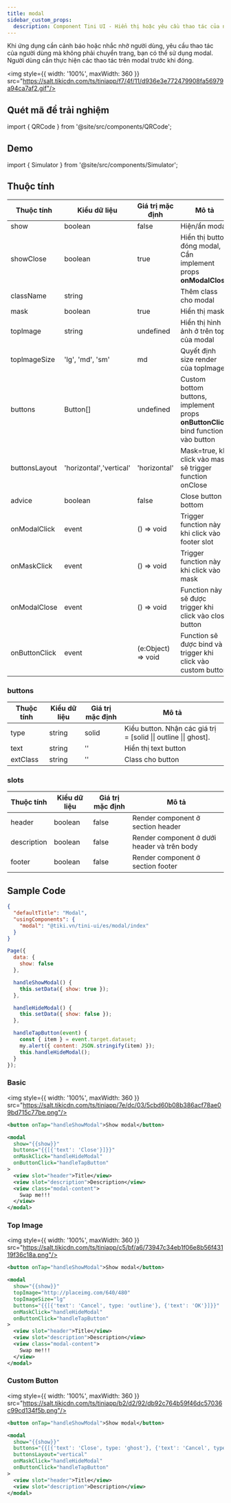 ```yaml
---
title: modal
sidebar_custom_props:
  description: Component Tini UI - Hiển thị hoặc yêu cầu thao tác của người dùng mà không phải chuyển trang
---
```


Khi ứng dụng cần cảnh báo hoặc nhắc nhở người dùng, yêu cầu thao tác của người dùng mà không phải chuyển trang, bạn có thể sử dụng modal.
Người dùng cần thực hiện các thao tác trên modal trước khi đóng.

<img style={{ width: '100%', maxWidth: 360 }} src="https://salt.tikicdn.com/ts/tiniapp/f7/4f/11/d936e3e772479908fa56979a94ca7af2.gif"/>

## Quét mã để trải nghiệm

import { QRCode } from '@site/src/components/QRCode';

<QRCode page="pages/component/advance/modal/index" />

## Demo

import { Simulator } from '@site/src/components/Simulator';

<Simulator page="pages/component/advance/modal/index" />

## Thuộc tính

| Thuộc tính    | Kiểu dữ liệu            | Giá trị mặc định   | Mô tả                                                                             |
| ------------- | ----------------------- | ------------------ | --------------------------------------------------------------------------------- |
| show          | boolean                 | false              | Hiện/ẩn modal                                                                     |
| showClose     | boolean                 | true               | Hiển thị button đóng modal, Cần implement props **onModalClose**                  |
| className     | string                  |                    | Thêm class cho modal                                                              |
| mask          | boolean                 | true               | Hiển thị mask                                                                     |
| topImage      | string                  | undefined          | Hiển thị hình ảnh ở trên top của modal                                            |
| topImageSize  | 'lg', 'md', 'sm'        | md                 | Quyết định size render của topImage                                               |
| buttons       | Button[]                | undefined          | Custom bottom buttons, implement props **onButtonClick** bind function vào button |
| buttonsLayout | 'horizontal','vertical' | 'horizontal'       | Mask=true, khi click vào mask sẽ trigger function onClose                         |
| advice        | boolean                 | false              | Close button ở bottom                                                             |
| onModalClick  | event                   | () => void         | Trigger function này khi click vào footer slot                                    |
| onMaskClick   | event                   | () => void         | Trigger function này khi click vào mask                                           |
| onModalClose  | event                   | () => void         | Function này sẽ được trigger khi click vào close button                           |
| onButtonClick | event                   | (e:Object) => void | Function sẽ được bind và trigger khi click vào custom button                      |

### buttons

| Thuộc tính | Kiểu dữ liệu | Giá trị mặc định | Mô tả                                                            |
| ---------- | ------------ | ---------------- | ---------------------------------------------------------------- |
| type       | string       | solid            | Kiểu button. Nhận các giá trị = [solid \|\| outline \|\| ghost]. |
| text       | string       | ''               | Hiển thị text button                                             |
| extClass   | string       | ''               | Class cho button                                                 |

### slots

| Thuộc tính  | Kiểu dữ liệu | Giá trị mặc định | Mô tả                                       |
| ----------- | ------------ | ---------------- | ------------------------------------------- |
| header      | boolean      | false            | Render component ở section header           |
| description | boolean      | false            | Render component ở dưới header và trên body |
| footer      | boolean      | false            | Render component ở section footer           |

## Sample Code

```json title=index.json
{
  "defaultTitle": "Modal",
  "usingComponents": {
    "modal": "@tiki.vn/tini-ui/es/modal/index"
  }
}
```

```js title=index.js
Page({
  data: {
    show: false
  },

  handleShowModal() {
    this.setData({ show: true });
  },

  handleHideModal() {
    this.setData({ show: false });
  },

  handleTapButton(event) {
    const { item } = event.target.dataset;
    my.alert({ content: JSON.stringify(item) });
    this.handleHideModal();
  }
});
```

### Basic

<img style={{ width: '100%', maxWidth: 360 }} src="https://salt.tikicdn.com/ts/tiniapp/7e/dc/03/5cbd60b08b386acf78ae09bd715c77be.png"/>

```xml title=index.txml
<button onTap="handleShowModal">Show modal</button>

<modal
  show="{{show}}"
  buttons="{{[{'text': 'Close'}]}}"
  onMaskClick="handleHideModal"
  onButtonClick="handleTapButton"
>
  <view slot="header">Title</view>
  <view slot="description">Description</view>
  <view class="modal-content">
    Swap me!!!
  </view>
</modal>
```

### Top Image

<img style={{ width: '100%', maxWidth: 360 }} src="https://salt.tikicdn.com/ts/tiniapp/c5/bf/a6/73947c34eb1f06e8b56f43119f36c18a.png"/>

```xml title=index.txml
<button onTap="handleShowModal">Show modal</button>

<modal
  show="{{show}}"
  topImage="http://placeimg.com/640/480"
  topImageSize="lg"
  buttons="{{[{'text': 'Cancel', type: 'outline'}, {'text': 'OK'}]}}"
  onMaskClick="handleHideModal"
  onButtonClick="handleTapButton"
>
  <view slot="header">Title</view>
  <view slot="description">Description</view>
  <view class="modal-content">
    Swap me!!!
  </view>
</modal>

```

### Custom Button

<img style={{ width: '100%', maxWidth: 360 }} src="https://salt.tikicdn.com/ts/tiniapp/b2/d2/92/db92c764b59f46dc57036c99cd134f5b.png"/>

```xml title=index.txml
<button onTap="handleShowModal">Show modal</button>

<modal
  show="{{show}}"
  buttons="{{[{'text': 'Close', type: 'ghost'}, {'text': 'Cancel', type: 'outline'}, {'text': 'OK'}]}}"
  buttonsLayout="vertical"
  onMaskClick="handleHideModal"
  onButtonClick="handleTapButton"
>
  <view slot="header">Title</view>
  <view slot="description">Description</view>
</modal>
```
